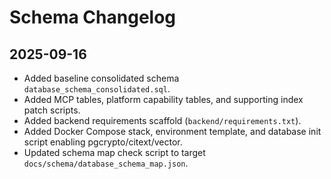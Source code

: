 # Schema Changelog

## 2025-09-16
- Added baseline consolidated schema `database_schema_consolidated.sql`.
- Added MCP tables, platform capability tables, and supporting index patch scripts.
- Added backend requirements scaffold (`backend/requirements.txt`).
- Added Docker Compose stack, environment template, and database init script enabling pgcrypto/citext/vector.
- Updated schema map check script to target `docs/schema/database_schema_map.json`.
